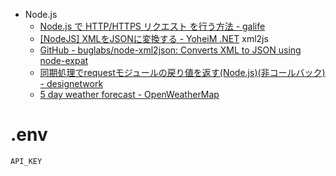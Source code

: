 
- Node.js
  - [Node.js で HTTP/HTTPS リクエスト を行う方法 - galife ](https://garafu.blogspot.com/2017/05/node-http-httpss-request.html#getreq)
  - [\[NodeJS\] XMLをJSONに変換する - YoheiM .NET](https://www.yoheim.net/blog.php?q=20130813)
  xml2js
  - [GitHub - buglabs/node-xml2json: Converts XML to JSON using node-expat](https://github.com/buglabs/node-xml2json)
  - [同期処理でrequestモジュールの戻り値を返す(Node.js)(非コールバック) - designetwork ](http://designetwork.hatenablog.com/entry/2016/11/16/node-js-sync-request)
  - [5 day weather forecast - OpenWeatherMap](https://openweathermap.org/forecast5#JSON)




# .env

```
API_KEY
```


